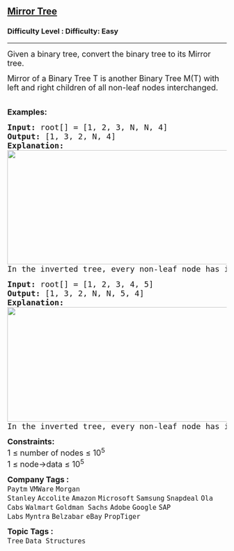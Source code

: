<h2><a href="https://www.geeksforgeeks.org/problems/mirror-tree/1">Mirror Tree</a></h2><h3>Difficulty Level : Difficulty: Easy</h3><hr><div class="problems_problem_content__Xm_eO"><p><span style="font-size: 18px;">Given a binary tree, convert the binary tree to its Mirror tree. </span></p>
<p><span style="font-size: 18px;">Mirror of a Binary Tree T is another Binary Tree M(T) with left and right children of all non-leaf nodes interchanged.&nbsp; &nbsp; &nbsp;</span></p>
<p><span style="font-size: 18px;"><strong>Examples:</strong></span></p>
<pre><span style="font-size: 18px;"><strong style="font-size: 18px;">Input: </strong><span style="font-size: 18px;">root[] = [1, 2, 3, N, N, 4]
</span><strong style="font-size: 18px;">Output: </strong><span style="font-size: 18px;">[1, 3, 2, N, 4]</span><strong style="font-size: 18px;">
Explanation: </strong><span style="font-size: 18px;"><br><img src="https://media.geeksforgeeks.org/img-practice/prod/addEditProblem/700155/Web/Other/blobid0_1736926809.png" alt="" width="523" height="262" style="filter: invert(0);"><br>In the inverted tree, every non-leaf node has its left and right child interchanged.</span></span></pre>
<pre><span style="font-size: 18px;"><strong style="font-size: 18px;">Input: </strong><span style="font-size: 18px;">root[] = [1, 2, 3, 4, 5]
</span><strong style="font-size: 18px;">Output: </strong><span style="font-size: 18px;">[1, 3, 2, N, N, 5, 4]</span><strong style="font-size: 18px;">
Explanation:<br></strong><span style="font-size: 18px;"><img src="https://media.geeksforgeeks.org/img-practice/prod/addEditProblem/700155/Web/Other/blobid1_1736926809.png" alt="" width="525" height="263" style="filter: invert(0);"><br>In the inverted tree, every non-leaf node has its left and right child interchanged.</span></span></pre>
<p><span style="font-size: 18px;"><strong>Constraints:</strong><br>1 ≤ number of nodes ≤ 10<sup>5</sup><br>1 ≤ node-&gt;data ≤ 10<sup>5</sup></span></p></div><p><span style=font-size:18px><strong>Company Tags : </strong><br><code>Paytm</code>&nbsp;<code>VMWare</code>&nbsp;<code>Morgan Stanley</code>&nbsp;<code>Accolite</code>&nbsp;<code>Amazon</code>&nbsp;<code>Microsoft</code>&nbsp;<code>Samsung</code>&nbsp;<code>Snapdeal</code>&nbsp;<code>Ola Cabs</code>&nbsp;<code>Walmart</code>&nbsp;<code>Goldman Sachs</code>&nbsp;<code>Adobe</code>&nbsp;<code>Google</code>&nbsp;<code>SAP Labs</code>&nbsp;<code>Myntra</code>&nbsp;<code>Belzabar</code>&nbsp;<code>eBay</code>&nbsp;<code>PropTiger</code>&nbsp;<br><p><span style=font-size:18px><strong>Topic Tags : </strong><br><code>Tree</code>&nbsp;<code>Data Structures</code>&nbsp;